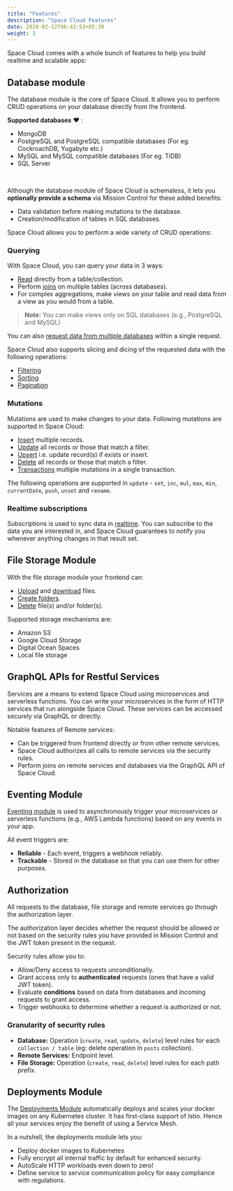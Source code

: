 ```yaml
---
title: "Features"
description: "Space Cloud Features"
date: 2020-02-12T06:42:53+05:30
weight: 3
---
```


Space Cloud comes with a whole bunch of features to help you build realtime and scalable apps:

## Database module

The database module is the core of Space Cloud. It allows you to perform CRUD operations on your database directly from the frontend.

**Supported databases** :heart: :

- MongoDB
- PostgreSQL and PostgreSQL compatible databases (For eg. CockroachDB, Yugabyte etc.)
- MySQL and MySQL compatible databases (For eg. TiDB)
- SQL Server

<br>

Although the database module of Space Cloud is schemaless, it lets you **optionally provide a schema** via Mission Control for these added benefits:

- Data validation before making mutations to the database.
- Creation/modification of tables in SQL databases.

Space Cloud allows you to perform a wide variety of CRUD operations:

### Querying

With Space Cloud, you can query your data in 3 ways:

- [Read](/storage/database/queries/simple-queries) directly from a table/collection.
- Perform [joins](/storage/database/queries/joins) on multiple tables (across databases).
- For complex aggregations, make views on your table and read data from a view as you would from a table.

> **Note:** You can make views only on SQL databases (e.g., PostgreSQL and MySQL)

You can also [request data from multiple databases](/storage/database/queries/multiple-queries) within a single request.

Space Cloud also supports slicing and dicing of the requested data with the following operations:

- [Filtering](/storage/database/queries/filtering)
- [Sorting](/storage/database/queries/sorting)
- [Pagination](/storage/database/queries/pagination)

### Mutations

Mutations are used to make changes to your data. Following mutations are supported in Space Cloud:

- [Insert](/storage/database/mutations/insert) multiple records.
- [Update](/storage/database/mutations/update) all records or those that match a filter.
- [Upsert](/storage/database/mutations/upsert) i.e. update record(s) if exists or insert.
- [Delete](/storage/database/mutations/delete) all records or those that match a filter.
- [Transactions](/storage/database/mutations/transactions) multiple mutations in a single transaction.

The following operations are supported in `update` - `set`, `inc`, `mul`, `max`, `min`, `currentDate`, `push`, `unset` and `rename`.

### Realtime subscriptions

Subscriptions is used to sync data in [realtime](/storage/database/subscriptions). You can subscribe to the data you are interested in, and Space Cloud guarantees to notify you whenever anything changes in that result set.

## File Storage Module

With the file storage module your frontend can:

- [Upload](/storage/filestore/upload-file) and [download](/storage/filestore/download-file) files.
- [Create folders](/storage/filestore/create-folder).
- [Delete](/storage/filestore/delete) file(s) and/or folder(s).

Supported storage mechanisms are:

- Amazon S3
- Google Cloud Storage
- Digital Ocean Spaces
- Local file storage

## GraphQL APIs for Restful Services

Services are a means to extend Space Cloud using microservices and serverless functions. You can write your microservices in the form of HTTP services that run alongside Space Cloud. These services can be accessed securely via GraphQL or directly.

Notable features of Remote services:

- Can be triggered from frontend directly or from other remote services.
- Space Cloud authorizes all calls to remote services via the security rules.
- Perform joins on remote services and databases via the GraphQL API of Space Cloud.

## Eventing Module

[Eventing module](/microservices/eventing/) is used to asynchronously trigger your microservices or serverless functions (e.g., AWS Lambda functions) based on any events in your app.

All event triggers are:

- **Reliable** - Each event, triggers a webhook reliably.
- **Trackable** - Stored in the database so that you can use them for other purposes.

## Authorization

All requests to the database, file storage and remote services go through the authorization layer. 

The authorization layer decides whether the request should be allowed or not based on the security rules you have provided in Mission Control and the JWT token present in the request.

Security rules allow you to:

- Allow/Deny access to requests unconditionally.
- Grant access only to **authenticated** requests (ones that have a valid JWT token).
- Evaluate **conditions** based on data from databases and incoming requests to grant access.
- Trigger webhooks to determine whether a request is authorized or not.

### Granularity of security rules

- **Database:** Operation (`create`, `read`, `update`, `delete`) level rules for each `collection / table` (eg: delete operation in `posts` collection).
- **Remote Services:** Endpoint level.
- **File Storage:** Operation (`create`, `read`, `delete`) level rules for each path prefix.

## Deployments Module

The [Deployments Module](/microservices/deployments) automatically deploys and scales your docker images on any Kubernetes cluster. It has first-class support of Istio. Hence all your services enjoy the benefit of using a Service Mesh.

In a nutshell, the deployments module lets you:
- Deploy docker images to Kubernetes
- Fully encrypt all internal traffic by default for enhanced security.
- AutoScale HTTP workloads even down to zero!
- Define service to service communication policy for easy compliance with regulations.
